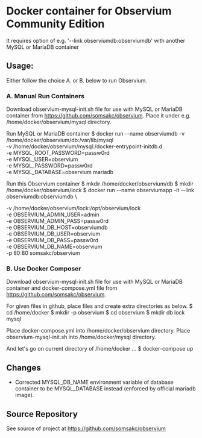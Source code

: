 # Docker container for Observium Community Edition

It requires option of e.g. '--link observiumdb:observiumdb' with another MySQL or MariaDB container

## Usage:
Either follow the choice A. or B. below to run Observium.

### A. Manual Run Containers

Download observium-mysql-init.sh file for use with MySQL or MariaDB container from https://github.com/somsakc/observium. Place it under e.g. /home/docker/observium/mysql directory.

Run MySQL or MariaDB container
$ docker run --name observiumdb -v /home/docker/observium/db:/var/lib/mysql \
 -v /home/docker/observium/mysql:/docker-entrypoint-initdb.d \
 -e MYSQL_ROOT_PASSWORD=passw0rd \
 -e MYSQL_USER=observium \
 -e MYSQL_PASSWORD=passw0rd \
 -e MYSQL_DATABASE=observium mariadb

Run this Observium container
$ mkdir /home/docker/observium/db
$ mkdir /home/docker/observium/lock
$ docker run --name observiumapp -it --link observiumdb:observiumdb \

 -v /home/docker/observium/lock:/opt/observium/lock \
 -e OBSERVIUM_ADMIN_USER=admin \
 -e OBSERVIUM_ADMIN_PASS=passw0rd \
 -e OBSERVIUM_DB_HOST=observiumdb \
 -e OBSERVIUM_DB_USER=observium \
 -e OBSERVIUM_DB_PASS=passw0rd \
 -e OBSERVIUM_DB_NAME=observium \
 -p 80:80 somsakc/observium
 
### B. Use Docker Composer

Download observium-mysql-init.sh file for use with MySQL or MariaDB container and docker-compose.yml file from https://github.com/somsakc/observium.

For given files in github, place files and create extra directories as below.
$ cd /home/docker
$ mkdir -p observium
$ cd observium
$ mkdir db lock mysql

Place docker-compose.yml into /home/docker/observium directory.
Place observium-mysql-init.sh into /home/docker/mysql directory.

And let's go on current directory of /home/docker ...
$ docker-compose up

## Changes
- Corrected MYSQL_DB_NAME environment variable of database container to be MYSQL_DATABASE instead (enforced by official mariadb image).

## Source Repository
See source of project at https://github.com/somsakc/observium
